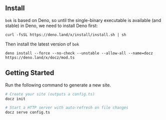 ## Install

`bok` is based on Deno, so until the single-binary executable is available (and stable) in Deno, we need to install Deno first:

```
curl -fsSL https://deno.land/x/install/install.sh | sh
```

Then install the latest version of `bok`

```
deno install --force --no-check --unstable --allow-all --name=docz https://deno.land/x/docz/mod.ts
```

## Getting Started

Run the following command to generate a new site.

```sh
# Create your site (outputs a config.ts)
docz init

# Start a HTTP server with auto-refresh on file changes
docz serve config.ts
```
